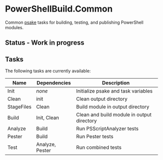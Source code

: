 # PowerShellBuild.Common

Common [psake](https://github.com/psake/psake) tasks for building, testing, and publishing PowerShell modules.

## Status - Work in progress

## Tasks

The following tasks are currently available:

| Name       | Dependencies    | Description |
| ---------- | --------------- | ----------- |
| Init       | _none_          | Initialize psake and task variables
| Clean      | init            | Clean output directory
| StageFiles | Clean           | Build module in output directory
| Build      | Init, Clean     | Clean and build module in output directory
| Analyze    | Build           | Run PSScriptAnalyzer tests
| Pester     | Build           | Run Pester tests
| Test       | Analyze, Pester | Run combined tests
